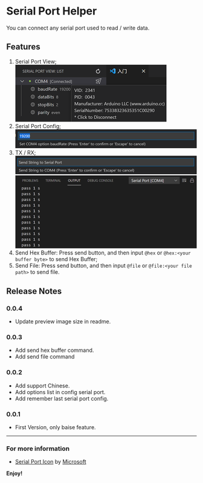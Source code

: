 # Serial Port Helper

You can connect any serial port used to read / write data.

## Features

1. Serial Port View;  
   ![](media/View.png)
2. Serial Port Config;  
   ![](media/Config.png)
3. TX / RX;  
   ![](media/TX.png)
   ![](media/RX.png)
4. Send Hex Buffer: Press send button, and then input `@hex` or `@hex:<your buffer byte>` to send Hex Buffer;  
5. Send File: Press send button, and then input `@file` or `@file:<your file path>` to send file.  

## Release Notes

### 0.0.4
- Update preview image size in readme.

### 0.0.3
- Add send hex buffer command.
- Add send file command

### 0.0.2
- Add support Chinese.
- Add options list in config serial port.
- Add remember last serial port config.

### 0.0.1

- First Version, only baise feature.

-----------------------------------------------------------------------------------------------------------
### For more information

* [Serial Port Icon](https://iconscout.com/icons/serial-port) by [Microsoft](https://iconscout.com/contributors/fluent)

**Enjoy!**
